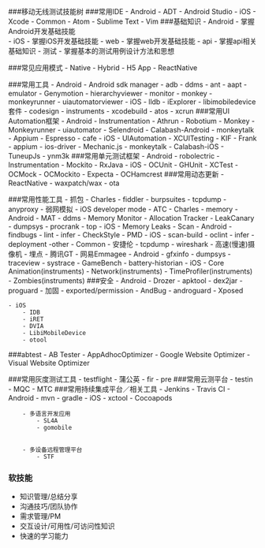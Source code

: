 ###移动无线测试技能树
###常用IDE
	- Android
		- ADT
		- Android Studio
	- iOS
		- Xcode
	- Common
		- Atom
		- Sublime Text
		- Vim
###基础知识
	- Android
		- 掌握Android开发基础技能	 
	- iOS
		- 掌握iOS开发基础技能
	- web
		- 掌握web开发基础技能
	- api
		- 掌握api相关基础知识
	- 测试
		- 掌握基本的测试用例设计方法和思想
		
###常见应用模式
	- Native
	- Hybrid
	- H5 App
	- ReactNative 

###常用工具
	- Android
		- Android sdk manager
		- adb
		- ddms
		- ant
		- aapt
		- emulator
		- Genymotion
		- hierarchyviewer
		- monitor
		- monkey
		- monkeyrunner
		- uiautomatorviewer
	- iOS
	    - lldb
	    - iExplorer
	    - libimobiledevice 套件
	    - codesign
	    - instruments
	    - xcodebuild
	    - atos
	    - xcrun
###常用UI Automation框架
	- Android
		- Instrumentation
		- Athrun
		- Robotium
		- Monkey
		- Monkeyrunner
		- uiautomator
		- Selendroid
		- Calabash-Android
		- monkeytalk
		- Appium
		- Espresso
		- cafe
	- iOS
		- UIAutomation
		- XCUITesting
		- KIF
		- Frank
		- appium
		- ios-driver
		- Mechanic.js
		- monkeytalk
		- Calabash-iOS
		- TuneupJs
		- ynm3k
###常用单元测试框架
	- Android
		- robolectric
		- Instrumentation
		- Mockito
		- RxJava
	- iOS
		- OCUnit
		- GHUnit
		- XCTest 
		- OCMock
		- OCMockito
		- Expecta
		- OCHamcrest
###常用动态更新
	- ReactNative
	- waxpatch/wax
	- ota
		 
###常用性能工具
	- 抓包
		- Charles
		- fiddler
		- burpsuites
		- tcpdump
		- anyproxy
	- 弱网模拟
		- iOS developer mode
		- ATC
		- Charles
	- memory
		- Android
			- MAT
			- ddms
			- Memory Monitor
			- Allocation Tracker
			- LeakCanary
			- dumpsys
			- procrank
			- top
		- iOS
			- Memory Leaks
	- Scan
		- Android
			- findbugs
			- lint
			- infer
			- CheckStyle
			- PMD
		- iOS
			- scan-build
			- oclint
			- infer
			- deployment
	-other
		- Common
			- 安捷伦
			- tcpdump
			- wireshark
			- 高速(慢速)摄像机
			- 埋点
			- 腾讯GT
			- 网易Emmagee
		- Android
			- gfxinfo
			- dumpsys
			- traceview
			- systrace
			- GameBench
			- battery-historian
		- iOS
			- Core Animation(instruments)
			- Network(instruments)
			- TimeProfiler(instruments)
			- Zombies(instruments)
###安全
	- Android
		- Drozer
		- apktool
		- dex2jar
		- proguard
		- 加固
		- exported/permission
		- AndBug
		- androguard
		- Xposed
		
	- iOS
		- IDB
		- iRET
		- DVIA
		- LibiMobileDevice
		- otool
			
			
			
###abtest
	- AB Tester
	- AppAdhocOptimizer
	- Google Website Optimizer
	- Visual Website Optimizer
	
###常用灰度测试工具
	- testflight
	- 蒲公英
	- fir
	- pre
###常用云测平台
	- testin
	- MQC
	- MTC
###常用持续集成平台／相关工具
	- Jenkins
	- Travis CI 
	- Android
		- mvn
		- gradle
	- iOS
		- xctool
		- Cocoapods
	 
		
        - 多语言开发应用
	        - SL4A
	        - gomobile
			

        - 多设备远程管理平台
	        - STF

### 软技能
  - 知识管理/总结分享
  - 沟通技巧/团队协作
  - 需求管理/PM
  - 交互设计/可用性/可访问性知识
  - 快速的学习能力
